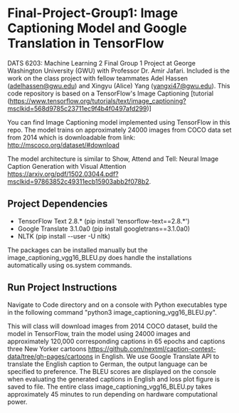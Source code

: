 # Final-Project-Group1: Image Captioning Model and Google Translation in TensorFlow
DATS 6203: Machine Learning 2 Final Group 1 Project at George Washington University (GWU) with Professor Dr. Amir Jafari. Included is the work on the class project with fellow teammates Adel Hassen (adelhassen@gwu.edu) and Xingyu (Alice) Yang (yangxi47@gwu.edu). This code repository is based on a TensorFlow's Image Captioning [tutorial (https://www.tensorflow.org/tutorials/text/image_captioning?msclkid=568d9785c23711ec9f4b4f0497afd299)]

You can find Image Captioning model implemented using TensorFlow in this repo. The model trains on approximately 24000 images from COCO data set from 2014 which is downloadable from link: http://mscoco.org/dataset/#download

The model architecture is similar to Show, Attend and Tell: Neural Image Caption Generation with Visual Attention <https://arxiv.org/pdf/1502.03044.pdf?msclkid=97863852c49311ecb15903abb2f078b2>.


## Project Dependencies
  * TensorFlow Text 2.8.* (pip install 'tensorflow-text==2.8.*')
  * Google Translate 3.1.0a0 (pip install googletrans==3.1.0a0)
  * NLTK (pip install --user -U nltk)

The packages can be installed manually but the image_captioning_vgg16_BLEU.py does handle the installations automatically using os.system commands.

## Run Project Instructions
Navigate to Code directory and on a console with Python executables type in the following command "python3 image_captioning_vgg16_BLEU.py". 

This will class will download images from 2014 COCO dataset, build the model in TensorFlow, train the model using 24000 images and approximately 120,000 corresponding captions in 65 epochs and captions three New Yorker cartoons <https://github.com/nextml/caption-contest-data/tree/gh-pages/cartoons> in English. We use Google Translate API to translate the English caption to German, the output language can be specified to preference. The BLEU scores are displayed on the console when evaluating the generated captions in English and loss plot figure is saved to file. The entire class image_captioning_vgg16_BLEU.py takes approximately 45 minutes to run depending on hardware computational power.  
